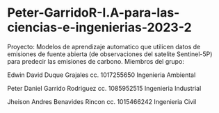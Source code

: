 # Peter-GarridoR-I.A-para-las-ciencias-e-ingenierias-2023-2
Proyecto: Modelos de aprendizaje automatico que utilicen datos de emisiones de fuente abierta (de observaciones del satelite Sentinel-5P) para predecir las emisiones de carbono. Miembros del grupo:


Edwin David Duque Grajales cc. 1017255650 Ingenieria Ambiental

Peter Daniel Garrido Rodriguez cc. 1085952515 Ingenieria Industrial

Jheison Andres Benavides Rincon cc. 1015466242 Ingenieria Civil
